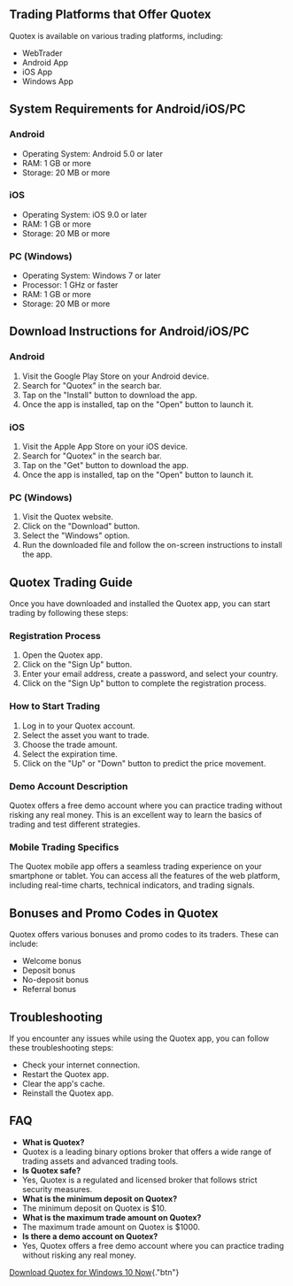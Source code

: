 ## Trading Platforms that Offer Quotex

Quotex is available on various trading platforms, including:

-   WebTrader
-   Android App
-   iOS App
-   Windows App

## System Requirements for Android/iOS/PC

### Android

-   Operating System: Android 5.0 or later
-   RAM: 1 GB or more
-   Storage: 20 MB or more

### iOS

-   Operating System: iOS 9.0 or later
-   RAM: 1 GB or more
-   Storage: 20 MB or more

### PC (Windows)

-   Operating System: Windows 7 or later
-   Processor: 1 GHz or faster
-   RAM: 1 GB or more
-   Storage: 20 MB or more

## Download Instructions for Android/iOS/PC

### Android

1.  Visit the Google Play Store on your Android device.
2.  Search for "Quotex" in the search bar.
3.  Tap on the "Install" button to download the app.
4.  Once the app is installed, tap on the "Open" button to launch
    it.

### iOS

1.  Visit the Apple App Store on your iOS device.
2.  Search for "Quotex" in the search bar.
3.  Tap on the "Get" button to download the app.
4.  Once the app is installed, tap on the "Open" button to launch
    it.

### PC (Windows)

1.  Visit the Quotex website.
2.  Click on the "Download" button.
3.  Select the "Windows" option.
4.  Run the downloaded file and follow the on-screen instructions to
    install the app.

## Quotex Trading Guide

Once you have downloaded and installed the Quotex app, you can start
trading by following these steps:

### Registration Process

1.  Open the Quotex app.
2.  Click on the "Sign Up" button.
3.  Enter your email address, create a password, and select your
    country.
4.  Click on the "Sign Up" button to complete the registration
    process.

### How to Start Trading

1.  Log in to your Quotex account.
2.  Select the asset you want to trade.
3.  Choose the trade amount.
4.  Select the expiration time.
5.  Click on the "Up" or "Down" button to predict the price
    movement.

### Demo Account Description

Quotex offers a free demo account where you can practice trading without
risking any real money. This is an excellent way to learn the basics of
trading and test different strategies.

### Mobile Trading Specifics

The Quotex mobile app offers a seamless trading experience on your
smartphone or tablet. You can access all the features of the web
platform, including real-time charts, technical indicators, and trading
signals.

## Bonuses and Promo Codes in Quotex

Quotex offers various bonuses and promo codes to its traders. These can
include:

-   Welcome bonus
-   Deposit bonus
-   No-deposit bonus
-   Referral bonus

## Troubleshooting

If you encounter any issues while using the Quotex app, you can follow
these troubleshooting steps:

-   Check your internet connection.
-   Restart the Quotex app.
-   Clear the app\'s cache.
-   Reinstall the Quotex app.

## FAQ

-   **What is Quotex?**
-   Quotex is a leading binary options broker that offers a wide range
    of trading assets and advanced trading tools.
-   **Is Quotex safe?**
-   Yes, Quotex is a regulated and licensed broker that follows strict
    security measures.
-   **What is the minimum deposit on Quotex?**
-   The minimum deposit on Quotex is \$10.
-   **What is the maximum trade amount on Quotex?**
-   The maximum trade amount on Quotex is \$1000.
-   **Is there a demo account on Quotex?**
-   Yes, Quotex offers a free demo account where you can practice
    trading without risking any real money.

[Download Quotex for Windows 10
Now](\%22https://traff.sbs/quotexonelink\%22){."btn"}

